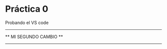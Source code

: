 # Práctica 0

Probando el VS code


***********************
** MI SEGUNDO CAMBIO **
***********************